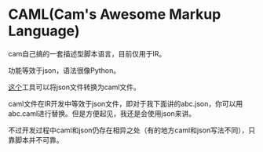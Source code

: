 # CAML(Cam's Awesome Markup Language)
cam自己搞的一套描述型脚本语言，目前仅用于IR。

功能等效于json，语法很像Python。

[这个](https://teamopenindustry.cc/caml/)工具可以将json文件转换为caml文件。

caml文件在IR开发中等效于json文件，即对于我下面讲的abc.json，你可以用abc.caml进行替换。但是方便起见，我还是会使用json来讲。

不过开发过程中caml和json仍存在相异之处（有的地方caml和json写法不同），只靠脚本并不可靠。
